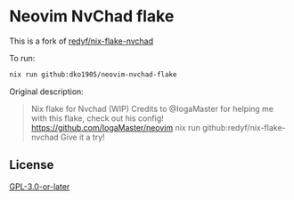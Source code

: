 # Neovim NvChad flake
This is a fork of [redyf/nix-flake-nvchad](https://github.com/redyf/nix-flake-nvchad)

To run:
```sh
nix run github:dko1905/neovim-nvchad-flake

```

Original description:
> Nix flake for Nvchad (WIP) Credits to @IogaMaster for helping me with this flake, check out his config! https://github.com/IogaMaster/neovim
> nix run github:redyf/nix-flake-nvchad
> Give it a try!

## License
[GPL-3.0-or-later](./LICENSE)


